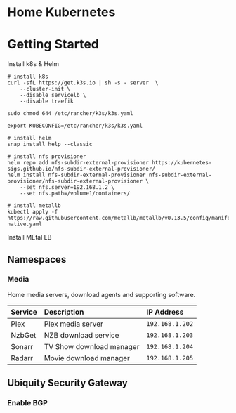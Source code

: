 Home Kubernetes
===============


# Getting Started

Install k8s & Helm

```shell
# install k8s
curl -sfL https://get.k3s.io | sh -s - server  \
    --cluster-init \
    --disable servicelb \
    --disable traefik

sudo chmod 644 /etc/rancher/k3s/k3s.yaml

export KUBECONFIG=/etc/rancher/k3s/k3s.yaml

# install helm
snap install help --classic

# install nfs provisioner
helm repo add nfs-subdir-external-provisioner https://kubernetes-sigs.github.io/nfs-subdir-external-provisioner/
helm install nfs-subdir-external-provisioner nfs-subdir-external-provisioner/nfs-subdir-external-provisioner \
    --set nfs.server=192.168.1.2 \
    --set nfs.path=/volume1/containers/

# install metallb
kubectl apply -f https://raw.githubusercontent.com/metallb/metallb/v0.13.5/config/manifests/metallb-native.yaml
```

Install MEtal LB


## Namespaces
### Media

Home media servers, download agents and supporting software.

| Service              | Description                          | IP Address       |
|:---------------------|:-------------------------------------|:-----------------|
| Plex                 | Plex media server                    | `192.168.1.202`    |
| NzbGet               | NZB download service                 | `192.168.1.203`    |
| Sonarr               | TV Show download manager             | `192.168.1.204`    |
| Radarr               | Movie download manager               | `192.168.1.205`    |



## Ubiquity Security Gateway

### Enable BGP

